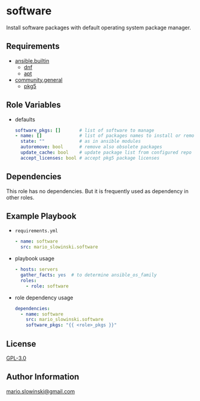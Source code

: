 software
=========

Install software packages with default operating system package manager.

Requirements
------------

* [ansible.builtin](https://docs.ansible.com/ansible/latest/collections/ansible/builtin/index.html)
  * [dnf](https://docs.ansible.com/ansible/latest/collections/ansible/builtin/dnf_module.html)
  * [apt](https://docs.ansible.com/ansible/latest/collections/ansible/builtin/apt_module.html)
* [community.general](https://docs.ansible.com/ansible/latest/collections/community/general/)
  * [pkg5](https://docs.ansible.com/ansible/latest/collections/community/general/pkg5_module.html)

Role Variables
--------------

* defaults

  ```yaml
  software_pkgs: []       # list of software to manage
  - name: []              # list of packages names to install or remove
    state: ""             # as in ansible modules
    autoremove: bool      # remove also obsolete packages
    update_cache: bool    # update package list from configured repo
    accept_licenses: bool # accept pkg5 package licenses
  ```

Dependencies
------------

This role has no dependencies. But it is frequently used as dependency in other roles.

Example Playbook
----------------

* `requirements.yml`

  ```yaml
  - name: software
    src: mario_slowinski.software
  ```

* playbook usage

  ```yaml
  - hosts: servers
    gather_facts: yes  # to determine ansible_os_family
    roles:
      - role: software
  ```

* role dependency usage

  ```yaml
  dependencies:
    - name: software
      src: mario_slowinski.software
      software_pkgs: "{{ <role>_pkgs }}"
  ```

License
-------

[GPL-3.0](https://www.gnu.org/licenses/gpl-3.0.html)

Author Information
------------------

[mario.slowinski@gmail.com](mailto:mario.slowinski@gmail.com)
